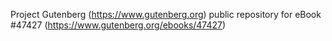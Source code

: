 Project Gutenberg (https://www.gutenberg.org) public repository for eBook #47427 (https://www.gutenberg.org/ebooks/47427)
